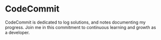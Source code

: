 # CodeCommit
CodeCommit is dedicated to log solutions, and notes documenting my progress. Join me in this commitment to continuous learning and growth as a developer.
